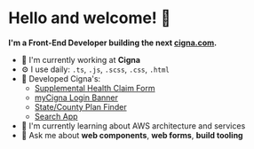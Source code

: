 # Hello and welcome! 👋

**I'm a Front-End Developer building the next [cigna.com](https://www.cigna.com/).**

- 🏢 I'm currently working at **Cigna**
- ⚙️ I use daily: `.ts`, `.js`, `.scss`, `.css`, `.html`
- 💾 Developed Cigna's:
  - [Supplemental Health Claim Form](https://www.cigna.com/individuals-families/member-resources/supplemental-health-claim-form)
  - [myCigna Login Banner](https://www.cigna.com)
  - [State/County Plan Finder](https://www.cigna.com/individuals-families/shop-plans/health-insurance-plans/index#ifp-picker)
  - [Search App](https://www.cigna.com/search?query=medicare#cigna)
- 🌱 I'm currently learning about AWS architecture and services
- 💬 Ask me about **web components**, **web forms**, **build tooling**
